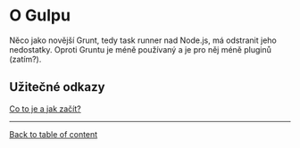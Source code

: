 O Gulpu
=======

Něco jako novější Grunt, tedy task runner nad Node.js, má odstranit jeho nedostatky. Oproti Gruntu je méně používaný a je pro něj méně pluginů (zatím?).

## Užitečné odkazy

[Co to je a jak začít?](http://www.sitepoint.com/introduction-gulp-js/)

-----

[Back to table of content](../readme.md)